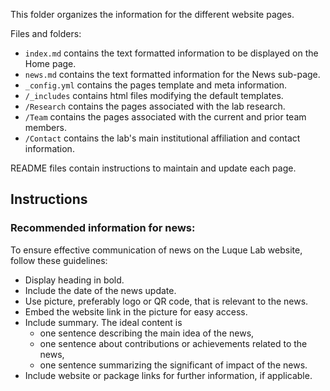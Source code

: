 This folder organizes the information for the different website pages.

Files and folders:
+ `index.md` contains the text formatted information to be displayed on the Home page.
+ `news.md` contains the text formatted information for the News sub-page.
+ `_config.yml` contains the pages template and meta information.
+ `/_includes` contains html files modifying the default templates.
+ `/Research` contains the pages associated with the lab research.
+ `/Team` contains the pages associated with the current and prior team members.
+ `/Contact` contains the lab's main institutional affiliation and contact information.

README files contain instructions to maintain and update each page.

## Instructions

### Recommended information for news:
To ensure effective communication of news on the Luque Lab website, follow these guidelines:
+ Display heading in bold.
+ Include the date of the news update. 
+ Use picture, preferably logo or QR code, that is relevant to the news.
+ Embed the website link in the picture for easy access.
+ Include summary. The ideal content is
  + one sentence describing the main idea of the news,
  + one sentence about contributions or achievements related to the news,
  + one sentence summarizing the significant of impact of the news.
+ Include website or package links for further information, if applicable.



